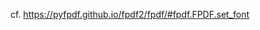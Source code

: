 cf. https://pyfpdf.github.io/fpdf2/fpdf/#fpdf.FPDF.set_font

<script>
// Migrating Markdown doc to docstrings - cf. https://github.com/PyFPDF/fpdf2/issues/31
window.location = 'https://pyfpdf.github.io/fpdf2/fpdf/#fpdf.FPDF.set_font'
</script>
